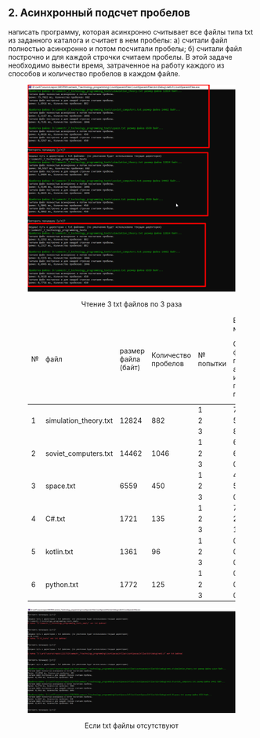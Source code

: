 ## 2. Асинхронный подсчет пробелов
написать программу, которая асинхронно считывает все файлы типа txt из заданного каталога и считает в нем пробелы: 
a) считали файл полностью асинхронно и потом посчитали пробелы; 
б) считали файл построчно и для каждой строчки считаем пробелы. 
В этой задаче необходимо вывести время, затраченное на работу каждого из способов и количество пробелов в каждом файле. 

<figure>
   <p align="center">
      <img src="https://github.com/dr-number/larionov_semestr_7_lab_2-read_files_calc_spaces/blob/main/for_read_me/1.png">
      <p align="center">Чтение 3 txt файлов по 3 раза</p>
   </p>
  <table>
	<thead>
		<tr>
			<td rowspan="2">№</td>
			<td rowspan="2">файл</td>
			<td rowspan="2">размер файла (байт)</td>
			<td rowspan="2">Количество пробелов</td>
			<td rowspan="2">№ попытки</td>
			<td colspan="2">Время исполнения метода</td>
		</tr>
		<tr> 
			<td>Cчитали файл полностью асинхронно и потом посчитали пробелы</td>
			<td>Cчитали файл построчно и для каждой строчки считаем пробелы</td>
		</tr>
        </thead>
<tbody>
		<tr>
			<td rowspan="3">1</td>
			<td rowspan="3">simulation_theory.txt</td>
			<td rowspan="3">12824</td>
			<td rowspan="3">882</td>
			<td>1</td>
			<td>75,7022</td>
			<td>1,6916</td>
		</tr>
		<tr>
			<td>2</td>
			<td>50,5527</td>
			<td>1,8484</td>
		</tr>
		<tr>
			<td>3</td>
			<td>8,2252</td>
			<td>6,2327</td>
		</tr>
		<tr>
			<td rowspan="3">2</td>
			<td rowspan="3">soviet_computers.txt</td>
			<td rowspan="3">14462</td>
			<td rowspan="3">1046</td>
			<td>1</td>
			<td>6,1167</td>
			<td>0,7181</td>
		</tr>
		<tr>
			<td>2</td>
			<td>6,9144</td>
			<td>0,6825</td>
		</tr>
		<tr>
			<td>3</td>
			<td>0,5335</td>
			<td>0,6945</td>
		</tr>
		<tr>
			<td rowspan="3">3</td>
			<td rowspan="3">space.txt</td>
			<td rowspan="3">6559</td>
			<td rowspan="3">450</td>
			<td>1</td>
			<td>4,8626</td>
			<td>0,5267</td>
		</tr>
		<tr>
			<td>2</td>
			<td>5,5041</td>
			<td>0,5062</td>
		</tr>
		<tr>
			<td>3</td>
			<td>0,5618</td>
			<td>0,7756</td>
		</tr>
		<tr>
			<td rowspan="3">4</td>
			<td rowspan="3">C#.txt</td>
			<td rowspan="3">1721</td>
			<td rowspan="3">135</td>
			<td>1</td>
			<td>7,7607</td>
			<td>3,1749</td>
		</tr>
		<tr>
			<td>2</td>
			<td>24,9742</td>
			<td>0,3944</td>
		</tr>
		<tr>
			<td>3</td>
			<td>1,6103</td>
			<td>1,4506</td>
		</tr>
		<tr>
			<td rowspan="3">5</td>
			<td rowspan="3">kotlin.txt</td>
			<td rowspan="3">1361</td>
			<td rowspan="3">96</td>
			<td>1</td>
			<td>0,3124</td>
			<td>0,3567</td>
		</tr>
		<tr>
			<td>2</td>
			<td>0,2843</td>
			<td>0,3535</td>
		</tr>
		<tr>
			<td>3</td>
			<td>0,3062</td>
			<td>0,3715</td>
		</tr>
		<tr>
			<td rowspan="3">6</td>
			<td rowspan="3">python.txt</td>
			<td rowspan="3">1772</td>
			<td rowspan="3">125</td>
			<td>1</td>
			<td>0,3019</td>
			<td>0,5347</td>
		</tr>
		<tr>
			<td>2</td>
			<td>0,2828</td>
			<td>0,6337</td>
		</tr>
		<tr>
			<td>3</td>
			<td>0,2597</td>
			<td>0,3651</td>
		</tr>
	</tbody>
</table>
</figure> 

<figure>
   <p align="center">
      <img src="https://github.com/dr-number/larionov_semestr_7_lab_2-read_files_calc_spaces/blob/main/for_read_me/2.png">
      <p align="center">Если txt файлы отсутствуют</p>
   </p>
</figure>
